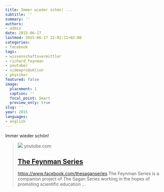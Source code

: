 ```yaml
---
title: Immer wieder schön! ...
subtitle: ''
summary: ''
authors:
- admin
date: 2015-06-17
lastmod: 2015-06-17 22:02:11+02:00
categories:
- facebook
tags:
- wissenschaftsvermittler
- richard_feynman
- youtuber
- videoproduktion
- physiker
featured: false
image:
  placement: 1
  caption: ''
  focal_point: Smart
  preview_only: true
slug: ''
year: 2015
languages:
- english
---
```


Immer wieder schön!
> [![](https://i.ytimg.com/vi/cRmbwczTC6E/hqdefault.jpg?sqp=-oaymwEWCKgBEF5IWvKriqkDCQgBFQAAiEIYAQ==&rs=AOn4CLAXCiPFmrEMyQttpHgYhhcqbpzWPw&days_since_epoch=19703)](https://www.youtube.com/playlist?list=PL92F9FC91BBE2210D)
> youtube.com
> ## [The Feynman Series](https://www.youtube.com/playlist?list=PL92F9FC91BBE2210D)
>
>https://www.facebook.com/thesaganseries The Feynman Series is a companion project of The Sagan Series working in the hopes of promoting scientific education ...